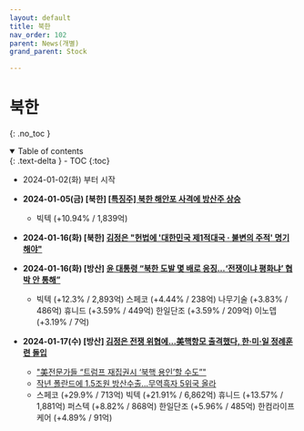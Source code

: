 ```yaml
---
layout: default
title: 북한
nav_order: 102
parent: News(개별)
grand_parent: Stock

---
```


# 북한

{: .no_toc }

<details open markdown="block">
  <summary>
    Table of contents
  </summary>
  {: .text-delta }
- TOC
{:toc}
</details>



<!------------------------------------ STEP ------------------------------------>

* 2024-01-02(화) 부터 시작



* **2024-01-05(금) [북한] [[특징주\] 북한 해안포 사격에 방산주 상승](https://www.yna.co.kr/view/AKR20240105108100002?input=1195m)**
  * 빅텍 (+10.94% / 1,839억)
* **2024-01-16(화) [북한] [김정은 "헌법에 '대한민국 제1적대국 · 불변의 주적' 명기해야"](https://news.sbs.co.kr/news/endPage.do?news_id=N1007500147&plink=ORI&cooper=NAVER)**

* **2024-01-16(화) [방산] [윤 대통령 “북한 도발 몇 배로 응징…‘전쟁이냐 평화냐’ 협박 안 통해”](https://news.kbs.co.kr/news/pc/view/view.do?ncd=7867120&ref=A)**
  * 빅텍 (+12.3% / 2,893억) 스페코 (+4.44% / 238억) 나무기술 (+3.83% / 486억) 휴니드 (+3.59% / 449억) 한일단조 (+3.59% / 209억) 이노뎁 (+3.19% / 7억) 

* **2024-01-17(수) [방산] [김정은 전쟁 위협에…美핵항모 출격했다, 한·미·일 정례훈련 돌입 ](https://www.joongang.co.kr/article/25222591)**
  * ["美전문가들 “트럼프 재집권시 ‘북핵 용인’할 수도”"](https://news.heraldcorp.com/view.php?ud=20240117000595)
  * [작년 폴란드에 1.5조원 방산수출…무역흑자 5위국 올라](https://www.yna.co.kr/view/AKR20240116144000003?input=1195m)
  * 스페코 (+29.9% / 713억) 빅텍 (+21.91% / 6,862억) 휴니드 (+13.57% / 1,881억) 퍼스텍 (+8.82% / 868억) 한일단조 (+5.96% / 485억) 한컴라이프케어 (+4.89% / 91억) 
